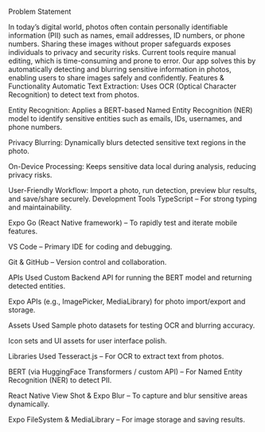 
Problem Statement

In today’s digital world, photos often contain personally identifiable information (PII) such as names, email addresses, ID numbers, or phone numbers. Sharing these images without proper safeguards exposes individuals to privacy and security risks. Current tools require manual editing, which is time-consuming and prone to error.
 Our app solves this by automatically detecting and blurring sensitive information in photos, enabling users to share images safely and confidently.
Features & Functionality
Automatic Text Extraction: Uses OCR (Optical Character Recognition) to detect text from photos.


Entity Recognition: Applies a BERT-based Named Entity Recognition (NER) model to identify sensitive entities such as emails, IDs, usernames, and phone numbers.


Privacy Blurring: Dynamically blurs detected sensitive text regions in the photo.


On-Device Processing: Keeps sensitive data local during analysis, reducing privacy risks.


User-Friendly Workflow: Import a photo, run detection, preview blur results, and save/share securely.
Development Tools
TypeScript – For strong typing and maintainability.


Expo Go (React Native framework) – To rapidly test and iterate mobile features.


VS Code – Primary IDE for coding and debugging.


Git & GitHub – Version control and collaboration.


APIs Used
Custom Backend API for running the BERT model and returning detected entities.


Expo APIs (e.g., ImagePicker, MediaLibrary) for photo import/export and storage.


Assets Used
Sample photo datasets for testing OCR and blurring accuracy.


Icon sets and UI assets for user interface polish.


Libraries Used
Tesseract.js – For OCR to extract text from photos.


BERT (via HuggingFace Transformers / custom API) – For Named Entity Recognition (NER) to detect PII.


React Native View Shot & Expo Blur – To capture and blur sensitive areas dynamically.


Expo FileSystem & MediaLibrary – For image storage and saving results.


